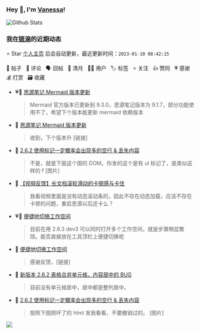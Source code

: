 ### Hey 👋, I'm [Vanessa](http://vanessa.b3log.org/)!

![Github Stats](https://github-readme-stats.vercel.app/api?username=Vanessa219&show_icons=true)

<!--events start -->

### 我在[链滴](https://ld246.com)的近期动态

⭐️ Star [个人主页](https://github.com/Vanessa219/Vanessa219) 后会自动更新，最近更新时间：`2023-01-10 08:42:15`

📝 帖子 &nbsp; 💬 评论 &nbsp; 🗣 回帖 &nbsp; 🌙 清月 &nbsp; 👨‍💻 用户 &nbsp; 🏷️ 标签 &nbsp; ⭐️ 关注 &nbsp; 👍 赞同 &nbsp; 💗 感谢 &nbsp; 💰 打赏 &nbsp; 🗃 收藏

* 💗📝 [思源笔记 Mermaid 版本更新](https://ld246.com/article/1673240499424)

  > Mermaid 官方版本已更新到 9.3.0，思源笔记版本为 9.1.7，部分功能使用不了，希望下个版本能更新 mermaid 依赖版本
* 💬 [思源笔记 Mermaid 版本更新](https://ld246.com/article/1673240499424/comment/1673250109232#comments)

  > 收到，下个版本升 [链接]
* 💬 [2.6.2 使用标记一定概率会出现多的空行 &amp; 丢失内容](https://ld246.com/article/1672929892880/comment/1673249472740#comments)

  > 不是，就是下面这个图的 DOM。你发的这个是有 ul 标记了，是类似这样的 f [图片]
* 💬 [【视频反馈】长文档滚轮滑动的卡顿感与卡住](https://ld246.com/article/1673244514114/comment/1673248838307#comments)

  > 我看视频里面是没有动态滚动条的，因此不存在动态加载，应该不存在卡顿的问题，重启思源以后还卡么？
* 💗📝 [便捷地切换工作空间](https://ld246.com/article/1673150045332)

  > 目前在用 2.6.3 dev3 可以同时打开多个工作空间，就是步骤稍显繁琐。能否直接放在工具顶栏上便捷切换呢
* 💬 [便捷地切换工作空间](https://ld246.com/article/1673150045332/comment/1673232657279#comments)

  > 感谢反馈，[链接]
* 💬 [新版本 2.6.2 表格合并单元格，内容居中的 BUG](https://ld246.com/article/1672998580823/comment/1673058030052#comments)

  > 目前没有单元格居中，居中都是整列居中。
* 💬 [2.6.2 使用标记一定概率会出现多的空行 &amp; 丢失内容](https://ld246.com/article/1672929892880/comment/1673057210403#comments)

  > 按照下图把坏了的 html 发我看看，不要撤销过的。 [图片]


<!--events end -->

<a title="Hits" target="_blank" href="https://github.com/Vanessa219/Vanessa219"><img src="https://hits.b3log.org/Vanessa219/Vanessa219.svg"></a>
